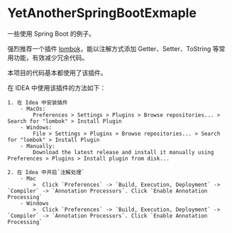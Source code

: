 # YetAnotherSpringBootExmaple

一些使用 Spring Boot 的例子。



强烈推荐一个插件 [lombok](https://github.com/mplushnikov/lombok-intellij-plugin)，能以注解方式添加 Getter、Setter、ToString 等常用功能，有效减少冗余代码。

本项目的代码基本都使用了该插件。

在 IDEA 中使用该插件的方法如下：

    1. 在 Idea 中安装插件
        - MacOs:
            Preferences > Settings > Plugins > Browse repositories... > Search for "lombok" > Install Plugin
        - Windows:
            File > Settings > Plugins > Browse repositories... > Search for "lombok" > Install Plugin
        - Manually:
            Download the latest release and install it manually using Preferences > Plugins > Install plugin from disk...

    2. 在 Idea 中开启`注解处理`
        - Mac
            >  Click `Preferences` -> `Build, Execution, Deployment` -> `Compiler` -> `Annotation Processors`. Click `Enable Annotation Processing`
        - Windows
            >  Click `Preferences` -> `Build, Execution, Deployment` -> `Compiler` -> `Annotation Processors`. Click `Enable Annotation Processing`

